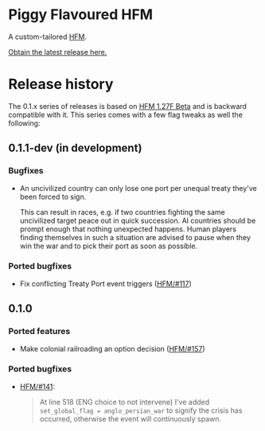 Piggy Flavoured HFM
===================

A custom-tailored [HFM].

[HFM]: https://github.com/SighPie/HFM

[Obtain the latest release here.][RELEASE]

[RELEASE]: https://github.com/moretrim/PFH/releases/latest

Release history
===============

The 0.1.x series of releases is based on [HFM 1.27F Beta] and is backward compatible with it. This series comes with a
few flag tweaks as well the following:

[HFM 1.27F Beta]: https://github.com/SighPie/HFM/tree/38ca75c40063e08cbf696140e0ea68d76e6ace9d

0.1.1-dev (in development)
--------------------------

### Bugfixes

- An uncivilized country can only lose one port per unequal treaty they've been forced to sign.

  This can result in races, e.g. if two countries fighting the same uncivilized target peace out in quick succession. AI
  countries should be prompt enough that nothing unexpected happens. Human players finding themselves in such a
  situation are advised to pause when they win the war and to pick their port as soon as possible.

### Ported bugfixes

- Fix conflicting Treaty Port event triggers ([HFM/#117])

[HFM/#117]: https://github.com/SighPie/HFM/pull/117

0.1.0
-----

### Ported features

- Make colonial railroading an option decision ([HFM/#157])

[HFM/#157]: https://github.com/SighPie/HFM/pull/157

### Ported bugfixes

- [HFM/#141]\:

  > At line 518 (ENG choice to not intervene) I've added `set_global_flag = anglo_persian_war` to signify the crisis has
  > occurred, otherwise the event will continuously spawn.

[HFM/#141]: https://github.com/SighPie/HFM/pull/141
